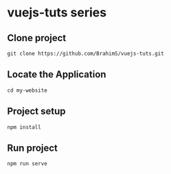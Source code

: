 # vuejs-tuts series

## Clone project

```
git clone https://github.com/BrahimS/vuejs-tuts.git
```

## Locate the Application

```
cd my-website
```

## Project setup

```
npm install
```

## Run project

```
npm run serve
```
